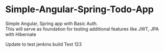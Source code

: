 # Simple-Angular-Spring-Todo-App

Simple Angular, Spring app with Basic Auth. \
This will serve as foundation for testing additional features like JWT, JPA with Hibernate

Update to test jenkins build
Test 123
